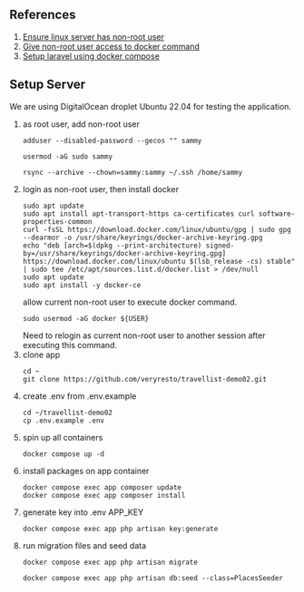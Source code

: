 ## References
1. [Ensure linux server has non-root user](https://www.digitalocean.com/community/tutorials/initial-server-setup-with-ubuntu)
2. [Give non-root user access to docker command](https://www.digitalocean.com/community/tutorials/how-to-install-and-use-docker-on-ubuntu-22-04)
3. [Setup laravel using docker compose](https://www.digitalocean.com/community/tutorials/how-to-install-and-set-up-laravel-with-docker-compose-on-ubuntu-22-04)
## Setup Server
We are using DigitalOcean droplet Ubuntu 22.04 for testing the application.

1. as root user, add non-root user
    ````
    adduser --disabled-password --gecos "" sammy
    ````
    ````
    usermod -aG sudo sammy
    ````
    ````
    rsync --archive --chown=sammy:sammy ~/.ssh /home/sammy
    ````
2. login as non-root user, then install docker
    ````
    sudo apt update
    sudo apt install apt-transport-https ca-certificates curl software-properties-common
    curl -fsSL https://download.docker.com/linux/ubuntu/gpg | sudo gpg --dearmor -o /usr/share/keyrings/docker-archive-keyring.gpg
    echo "deb [arch=$(dpkg --print-architecture) signed-by=/usr/share/keyrings/docker-archive-keyring.gpg] https://download.docker.com/linux/ubuntu $(lsb_release -cs) stable" | sudo tee /etc/apt/sources.list.d/docker.list > /dev/null
    sudo apt update
    sudo apt install -y docker-ce
    ````
    allow current non-root user to execute docker command. 
    ````
    sudo usermod -aG docker ${USER}
    ````
    Need to relogin as current non-root user to another session after executing this command.
3. clone app
    ````
    cd ~
    git clone https://github.com/veryresto/travellist-demo02.git
    ````
4. create .env from .env.example
    ````
    cd ~/travellist-demo02
    cp .env.example .env
    ````
5. spin up all containers
    ````
    docker compose up -d
    ````
6. install packages on app container
    ````
    docker compose exec app composer update
    docker compose exec app composer install
    ````
7. generate key into .env APP_KEY
    ````
    docker compose exec app php artisan key:generate
    ````
8. run migration files and seed data
    ````
    docker compose exec app php artisan migrate
    ````
    ````
    docker compose exec app php artisan db:seed --class=PlacesSeeder
    ````

    
